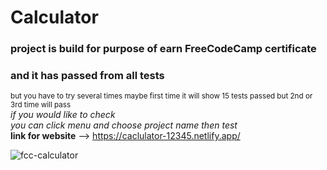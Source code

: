 # Calculator
### project is build for purpose of earn FreeCodeCamp certificate </br>
### and it has passed from all tests </br>
<sub>but you have to try several times maybe first time it will show 15 tests passed but 2nd or 3rd time will pass</sub> </br>
*if you would like to check* </br>
*you can click menu and choose project name then test* </br>
**link for website** --> https://caclulator-12345.netlify.app/ </br>

![fcc-calculator](https://user-images.githubusercontent.com/71097499/222896276-93cc4f05-0d4d-40c6-8766-49fa27b461bb.png)


